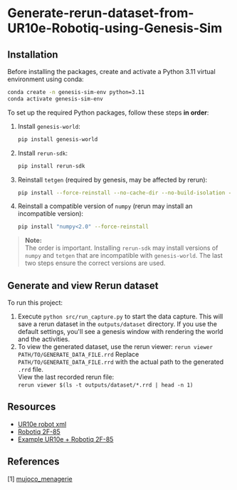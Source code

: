 # Generate-rerun-dataset-from-UR10e-Robotiq-using-Genesis-Sim


## Installation

Before installing the packages, create and activate a Python 3.11 virtual environment using conda:

```bash
conda create -n genesis-sim-env python=3.11
conda activate genesis-sim-env
```

To set up the required Python packages, follow these steps **in order**:

1. Install `genesis-world`:
    ```bash
    pip install genesis-world
    ```

2. Install `rerun-sdk`:
    ```bash
    pip install rerun-sdk
    ```

3. Reinstall `tetgen` (required by genesis, may be affected by rerun):
    ```bash
    pip install --force-reinstall --no-cache-dir --no-build-isolation --upgrade --no-deps tetgen
    ```

4. Reinstall a compatible version of `numpy` (rerun may install an incompatible version):
    ```bash
    pip install "numpy<2.0" --force-reinstall
    ```

> **Note:**  
> The order is important. Installing `rerun-sdk` may install versions of `numpy` and `tetgen` that are incompatible with `genesis-world`. The last two steps ensure the correct versions are used.

## Generate and view Rerun dataset
To run this project:
1. Execute `python src/run_capture.py` to start the data capture. This will save a rerun dataset in the `outputs/dataset` directory. If you use the default settings, you'll see a genesis window with rendering the world and the activities.
2. To view the generated dataset, use the rerun viewer:
    `rerun viewer PATH/TO/GENERATE_DATA_FILE.rrd`
    Replace `PATH/TO/GENERATE_DATA_FILE.rrd` with the actual path to the generated `.rrd` file.
    <br>View the last recorded rerun file:<br>
`rerun viewer $(ls -t outputs/dataset/*.rrd | head -n 1)`



## Resources
- [UR10e robot xml](https://github.com/google-deepmind/mujoco_menagerie/tree/main/universal_robots_ur10e)
- [Robotiq 2F-85](https://github.com/google-deepmind/mujoco_menagerie/blob/main/robotiq_2f85/README.md)
- [Example UR10e + Robotiq 2F-85](https://github.com/google-deepmind/mujoco_menagerie/issues/37#issuecomment-1862723050)

## References
[1] [mujoco_menagerie](https://github.com/google-deepmind/mujoco_menagerie)